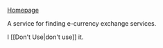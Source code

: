 [Homepage](https://bestchange.com)

A service for finding e-currency exchange services.

I [[Don't Use|don't use]] it.
